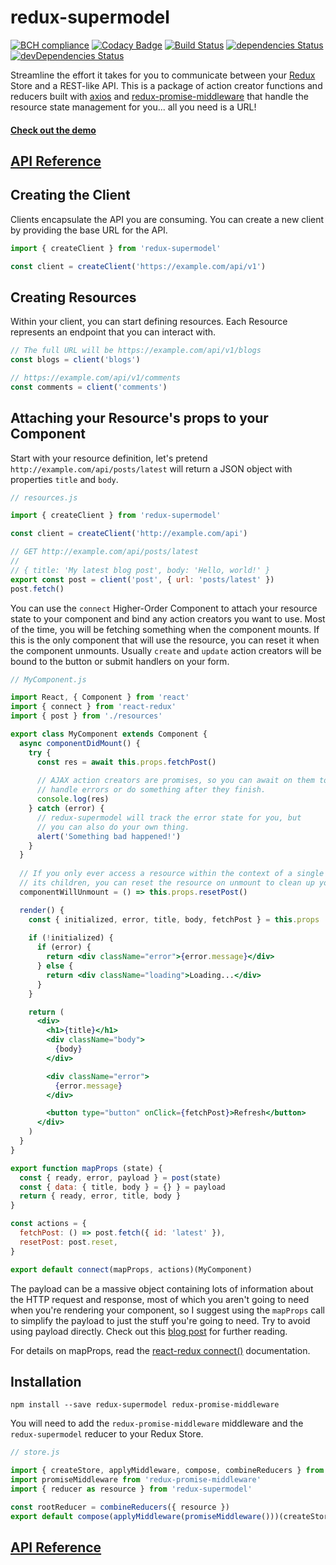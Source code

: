 # redux-supermodel

[![BCH compliance](https://bettercodehub.com/edge/badge/MrLeebo/redux-supermodel?branch=master)](https://bettercodehub.com/)
[![Codacy Badge](https://api.codacy.com/project/badge/Grade/13429c5aaf274e1189e839675cb31969)](https://www.codacy.com/app/MrLeebo/redux-supermodel?utm_source=github.com&utm_medium=referral&utm_content=MrLeebo/redux-supermodel&utm_campaign=badger) 
[![Build Status](https://travis-ci.org/MrLeebo/redux-supermodel.svg?branch=master)](https://travis-ci.org/MrLeebo/redux-supermodel) 
[![dependencies Status](https://david-dm.org/MrLeebo/redux-supermodel/status.svg)](https://david-dm.org/MrLeebo/redux-supermodel) 
[![devDependencies Status](https://david-dm.org/MrLeebo/redux-supermodel/dev-status.svg)](https://david-dm.org/MrLeebo/redux-supermodel?type=dev)

Streamline the effort it takes for you to communicate between your [Redux](http://redux.js.org/) Store and a REST-like API. This is a package of action creator functions and reducers built with [axios](https://github.com/mzabriskie/axios) and [redux-promise-middleware](https://github.com/pburtchaell/redux-promise-middleware) that handle the resource state management for you... all you need is a URL!

#### [Check out the demo](https://mrleebo.github.io/redux-supermodel)

## [API Reference](docs/api.md)

## Creating the Client

Clients encapsulate the API you are consuming. You can create a new client by providing the base URL for the API.

```js
import { createClient } from 'redux-supermodel'

const client = createClient('https://example.com/api/v1')
```

## Creating Resources

Within your client, you can start defining resources. Each Resource represents an endpoint that you can interact with.

```js
// The full URL will be https://example.com/api/v1/blogs
const blogs = client('blogs')

// https://example.com/api/v1/comments
const comments = client('comments')
```

## Attaching your Resource's props to your Component

Start with your resource definition, let's pretend `http://example.com/api/posts/latest` will return a JSON object with properties `title` and `body`.

```js
// resources.js

import { createClient } from 'redux-supermodel'

const client = createClient('http://example.com/api')

// GET http://example.com/api/posts/latest
//
// { title: 'My latest blog post', body: 'Hello, world!' }
export const post = client('post', { url: 'posts/latest' }) 
post.fetch()
```

You can use the `connect` Higher-Order Component to attach your resource state to your component and bind any action creators you want to use. Most of the time, you will be fetching something when the component mounts. If this is the only component that will use the resource, you can reset it when the component unmounts. Usually `create` and `update` action creators will be bound to the button or submit handlers on your form.

```jsx
// MyComponent.js

import React, { Component } from 'react'
import { connect } from 'react-redux'
import { post } from './resources'

export class MyComponent extends Component {
  async componentDidMount() {    
    try {
      const res = await this.props.fetchPost()
      
      // AJAX action creators are promises, so you can await on them to 
      // handle errors or do something after they finish.
      console.log(res)
    } catch (error) {
      // redux-supermodel will track the error state for you, but 
      // you can also do your own thing.
      alert('Something bad happened!')
    }
  }
  
  // If you only ever access a resource within the context of a single component and
  // its children, you can reset the resource on unmount to clean up your redux state.
  componentWillUnmount = () => this.props.resetPost()

  render() {
    const { initialized, error, title, body, fetchPost } = this.props
    
    if (!initialized) {
      if (error) {
        return <div className="error">{error.message}</div>
      } else {
        return <div className="loading">Loading...</div> 
      }
    }

    return (
      <div>
        <h1>{title}</h1>
        <div className="body">
          {body}
        </div>

        <div className="error">
          {error.message}
        </div>

        <button type="button" onClick={fetchPost}>Refresh</button>
      </div>
    )
  }
}

export function mapProps (state) {
  const { ready, error, payload } = post(state)
  const { data: { title, body } = {} } = payload
  return { ready, error, title, body }
}

const actions = { 
  fetchPost: () => post.fetch({ id: 'latest' }),
  resetPost: post.reset,
}

export default connect(mapProps, actions)(MyComponent)
```

The payload can be a massive object containing lots of information about the HTTP request and response, most of which you aren't going to need when you're rendering your component, so I suggest using the `mapProps` call to simplify the payload to just the stuff you're going to need. Try to avoid using payload directly. Check out this [blog post](https://goshakkk.name/redux-antipattern-mapstatetoprops/) for further reading.

For details on mapProps, read the [react-redux connect()](https://github.com/reactjs/react-redux/blob/master/docs/api.md#connectmapstatetoprops-mapdispatchtoprops-mergeprops-options) documentation.

## Installation

```
npm install --save redux-supermodel redux-promise-middleware
```

You will need to add the `redux-promise-middleware` middleware and the `redux-supermodel` reducer to your Redux Store.

```js
// store.js

import { createStore, applyMiddleware, compose, combineReducers } from 'redux'
import promiseMiddleware from 'redux-promise-middleware'
import { reducer as resource } from 'redux-supermodel'

const rootReducer = combineReducers({ resource })
export default compose(applyMiddleware(promiseMiddleware()))(createStore)(rootReducer)
```

## [API Reference](docs/api.md)
